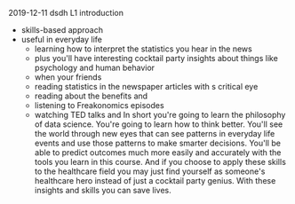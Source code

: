 2019-12-11 dsdh L1 introduction

- skills-based approach
- useful in everyday life
  - learning how to interpret the statistics you hear in the news
  - plus you'll have interesting cocktail party insights about things like psychology and human behavior
  - when your friends 
  - reading statistics in the newspaper articles with s critical eye
  - reading about the benefits and 
  - listening to Freakonomics episodes
  - watching TED talks and
In short you're going to learn the philosophy of data science.
You're going to learn how to think better.
You'll see the world through new eyes that can see patterns in everyday life events and use those patterns to make smarter decisions.
You'll be able to predict outcomes much more easily and accurately with the tools you learn in this course.
And if you choose to apply these skills to the healthcare field you may just find yourself as someone's healthcare hero instead of just a cocktail party genius. 
With these insights and skills you can save lives.